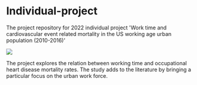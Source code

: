 # Individual-project
The project repository for 2022 individual project 'Work time and cardiovascular event related mortality in the US working age urban population (2010-2016)'

![](http://github.com/Mirah-JZ/Individual-project/figure3.jpg)

The project explores the relation between working time and occupational heart disease mortality rates. The study adds to the literature by bringing a particular focus on the urban work force. 
